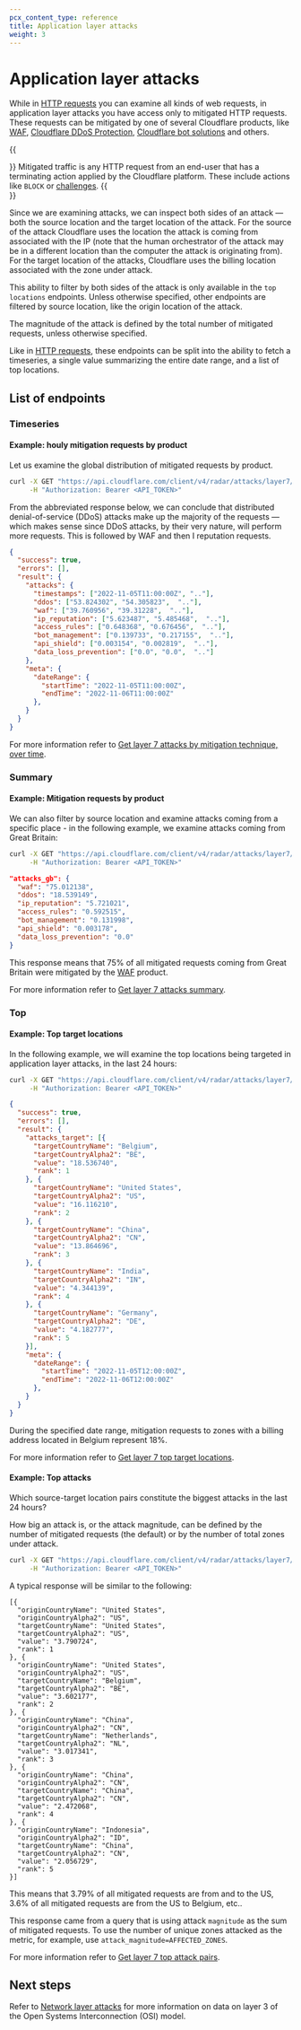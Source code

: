 ```yaml
---
pcx_content_type: reference
title: Application layer attacks
weight: 3
---
```


# Application layer attacks

While in [HTTP requests](/radar/investigate/http-requests) you can examine all kinds of web requests, in application layer attacks you have access only to mitigated HTTP requests. These requests can be mitigated by one of several Cloudflare products, like [WAF](/waf/), [Cloudflare DDoS Protection](/ddos-protection/), [Cloudflare bot solutions](/bots/) and others.

{{<Aside type="note" header="Mitigated traffic">}}
Mitigated traffic is any HTTP request from an end-user that has a terminating action applied by the Cloudflare platform. These include actions like `BLOCK` or [challenges](/fundamentals/get-started/concepts/cloudflare-challenges/).
{{</Aside>}}

Since we are examining attacks, we can inspect both sides of an attack — both the source location and the target location of the attack. For the source of the attack Cloudflare uses the location the attack is coming from associated with the IP (note that the human orchestrator of the attack may be in a different location than the computer the attack is originating from). For the target location of the attacks, Cloudflare uses the billing location associated with the zone under attack.

This ability to filter by both sides of the attack is only available in the `top locations` endpoints. Unless otherwise specified, other endpoints are filtered by source location, like the origin location of the attack.

The magnitude of the attack is defined by the total number of mitigated requests, unless otherwise specified.

Like in [HTTP requests](/radar/investigate/http-requests), these endpoints can be split into the ability to fetch a timeseries, a single value summarizing the entire date range, and a list of top locations.

## List of endpoints

### Timeseries

#### Example: houly mitigation requests by product

Let us examine the global distribution of mitigated requests by product.

```bash
curl -X GET "https://api.cloudflare.com/client/v4/radar/attacks/layer7/timeseries_groups?aggInterval=1h&dateRange=1d&name=attacks&format=json" \
     -H "Authorization: Bearer <API_TOKEN>"
```

From the abbreviated response below, we can conclude that distributed denial-of-service (DDoS) attacks make up the majority of the requests — which makes sense since DDoS attacks, by their very nature, will perform more requests. This is followed by WAF and then I reputation requests.

```json
{
  "success": true,
  "errors": [],
  "result": {
    "attacks": {
      "timestamps": ["2022-11-05T11:00:00Z", ".."],
      "ddos": ["53.824302", "54.305823",  ".."],
      "waf": ["39.760956", "39.31228",  ".."],
      "ip_reputation": ["5.623487", "5.485468",  ".."],
      "access_rules": ["0.648368", "0.676456",  ".."],
      "bot_management": ["0.139733", "0.217155",  ".."],
      "api_shield": ["0.003154", "0.002819",  ".."],
      "data_loss_prevention": ["0.0", "0.0",  ".."]
    },
    "meta": {
      "dateRange": {
        "startTime": "2022-11-05T11:00:00Z",
        "endTime": "2022-11-06T11:00:00Z"
      },
    }
  }
}
```

For more information refer to [Get layer 7 attacks by mitigation technique, over time](/api/operations/radar-get-attacks-layer7-timeseries-group).

### Summary

#### Example: Mitigation requests by product

We can also filter by source location and examine attacks coming from a specific place - in the following example, we examine attacks coming from Great Britain:

```bash
curl -X GET "https://api.cloudflare.com/client/v4/radar/attacks/layer7/summary?location=GB&name=attacks_gb&aggInterval=1h&dateRange=1d&format=json" \
     -H "Authorization: Bearer <API_TOKEN>"
```

```json
"attacks_gb": {
  "waf": "75.012138",
  "ddos": "18.539149",
  "ip_reputation": "5.721021",
  "access_rules": "0.592515",
  "bot_management": "0.131998",
  "api_shield": "0.003178",
  "data_loss_prevention": "0.0"
}
```

This response means that 75% of all mitigated requests coming from Great Britain were mitigated by the [WAF](/waf/) product.

For more information refer to [Get layer 7 attacks summary](/api/operations/radar-get-attacks-layer7-summary).

### Top

#### Example: Top target locations

In the following example, we will examine the top locations being targeted in application layer attacks, in the last 24 hours:

```bash
curl -X GET "https://api.cloudflare.com/client/v4/radar/attacks/layer7/top/locations/target?name=attacks_target&limit=5&dateRange=1d&format=json" \
     -H "Authorization: Bearer <API_TOKEN>"
```

```json
{
  "success": true,
  "errors": [],
  "result": {
    "attacks_target": [{
      "targetCountryName": "Belgium",
      "targetCountryAlpha2": "BE",
      "value": "18.536740",
      "rank": 1
    }, {
      "targetCountryName": "United States",
      "targetCountryAlpha2": "US",
      "value": "16.116210",
      "rank": 2
    }, {
      "targetCountryName": "China",
      "targetCountryAlpha2": "CN",
      "value": "13.864696",
      "rank": 3
    }, {
      "targetCountryName": "India",
      "targetCountryAlpha2": "IN",
      "value": "4.344139",
      "rank": 4
    }, {
      "targetCountryName": "Germany",
      "targetCountryAlpha2": "DE",
      "value": "4.182777",
      "rank": 5
    }],
    "meta": {
      "dateRange": {
        "startTime": "2022-11-05T12:00:00Z",
        "endTime": "2022-11-06T12:00:00Z"
      },
    }
  }
}
```

During the specified date range, mitigation requests to zones with a billing address located in Belgium represent 18%.

For more information refer to [Get layer 7 top target locations](/api/operations/radar-get-attacks-layer7-top-target-location).

#### Example: Top attacks

Which source-target location pairs constitute the biggest attacks in the last 24 hours?

How big an attack is, or the attack magnitude, can be defined by the number of mitigated requests (the default) or by the number of total zones under attack.

```bash
curl -X GET "https://api.cloudflare.com/client/v4/radar/attacks/layer7/top/attacks?limit=5&dateRange=1d&magnitude=MITIGATED_REQUESTS&format=json" \
     -H "Authorization: Bearer <API_TOKEN>"
```

A typical response will be similar to the following:

```
[{
  "originCountryName": "United States",
  "originCountryAlpha2": "US",
  "targetCountryName": "United States",
  "targetCountryAlpha2": "US",
  "value": "3.790724",
  "rank": 1
}, {
  "originCountryName": "United States",
  "originCountryAlpha2": "US",
  "targetCountryName": "Belgium",
  "targetCountryAlpha2": "BE",
  "value": "3.602177",
  "rank": 2
}, {
  "originCountryName": "China",
  "originCountryAlpha2": "CN",
  "targetCountryName": "Netherlands",
  "targetCountryAlpha2": "NL",
  "value": "3.017341",
  "rank": 3
}, {
  "originCountryName": "China",
  "originCountryAlpha2": "CN",
  "targetCountryName": "China",
  "targetCountryAlpha2": "CN",
  "value": "2.472068",
  "rank": 4
}, {
  "originCountryName": "Indonesia",
  "originCountryAlpha2": "ID",
  "targetCountryName": "China",
  "targetCountryAlpha2": "CN",
  "value": "2.056729",
  "rank": 5
}]
```

This means that 3.79% of all mitigated requests are from and to the US, 3.6% of all mitigated requests are from the US to Belgium, etc..

This response came from a query that is using attack `magnitude` as the sum of mitigated requests. To use the number of unique zones attacked as the metric, for example, use `attack_magnitude=AFFECTED_ZONES`.

For more information refer to [Get layer 7 top attack pairs](/api/operations/radar-get-attacks-layer7-top-attacks).

## Next steps

Refer to [Network layer attacks](/radar/investigate/network-layer-attacks/) for more information on data on layer 3 of the Open Systems Interconnection (OSI) model.
